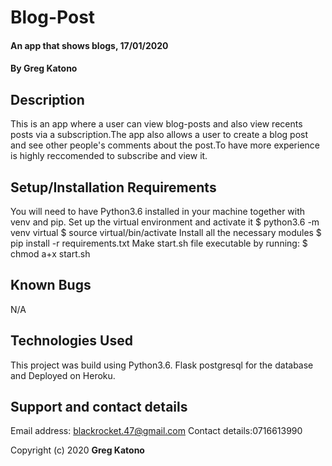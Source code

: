 # Blog-Post
#### An app that shows blogs, 17/01/2020
#### By **Greg Katono**
## Description
This is an app where a user can view blog-posts and also view recents posts via a subscription.The app also allows a user to create a blog post and see other people's comments about the post.To have more experience is highly reccomended to subscribe and view it.
## Setup/Installation Requirements
You will need to have Python3.6 installed in your machine together with venv and pip.
Set up the virtual environment and activate it
$ python3.6 -m venv virtual
$ source virtual/bin/activate
Install all the necessary modules
$ pip install -r requirements.txt
Make start.sh file executable by running:
$ chmod a+x start.sh
## Known Bugs
N/A 
## Technologies Used
This project was build using Python3.6. Flask postgresql for the database and Deployed on Heroku.
## Support and contact details
Email address: blackrocket.47@gmail.com
Contact details:0716613990


Copyright (c) 2020 **Greg Katono**